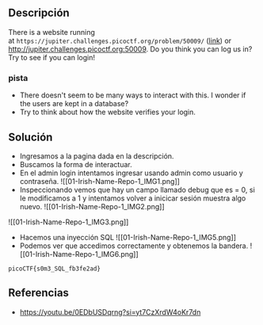 
## Descripción 

There is a website running at `https://jupiter.challenges.picoctf.org/problem/50009/` ([link](https://jupiter.challenges.picoctf.org/problem/50009/)) or http://jupiter.challenges.picoctf.org:50009. Do you think you can log us in? Try to see if you can login!
### pista

- There doesn't seem to be many ways to interact with this. I wonder if the users are kept in a database?
- Try to think about how the website verifies your login.
## Solución

- Ingresamos a la pagina dada en la descripción.
- Buscamos la forma de interactuar.
- En el admin login intentamos ingresar usando admin como usuario y contraseña.
![[01-Irish-Name-Repo-1_IMG1.png]]
- Inspeccionando vemos que hay un campo llamado debug que es = 0, si le modificamos a 1 y intentamos volver a inicicar sesión muestra algo nuevo.
![[01-Irish-Name-Repo-1_IMG2.png]]

![[01-Irish-Name-Repo-1_IMG3.png]]

- Hacemos una inyección SQL
![[01-Irish-Name-Repo-1_IMG5.png]]
- Podemos ver que accedimos correctamente y obtenemos la bandera.
![[01-Irish-Name-Repo-1_IMG6.png]]



```
picoCTF{s0m3_SQL_fb3fe2ad}
```

## Referencias

- https://youtu.be/0EDbUSDqrng?si=yt7CzXrdW4oKr7dn